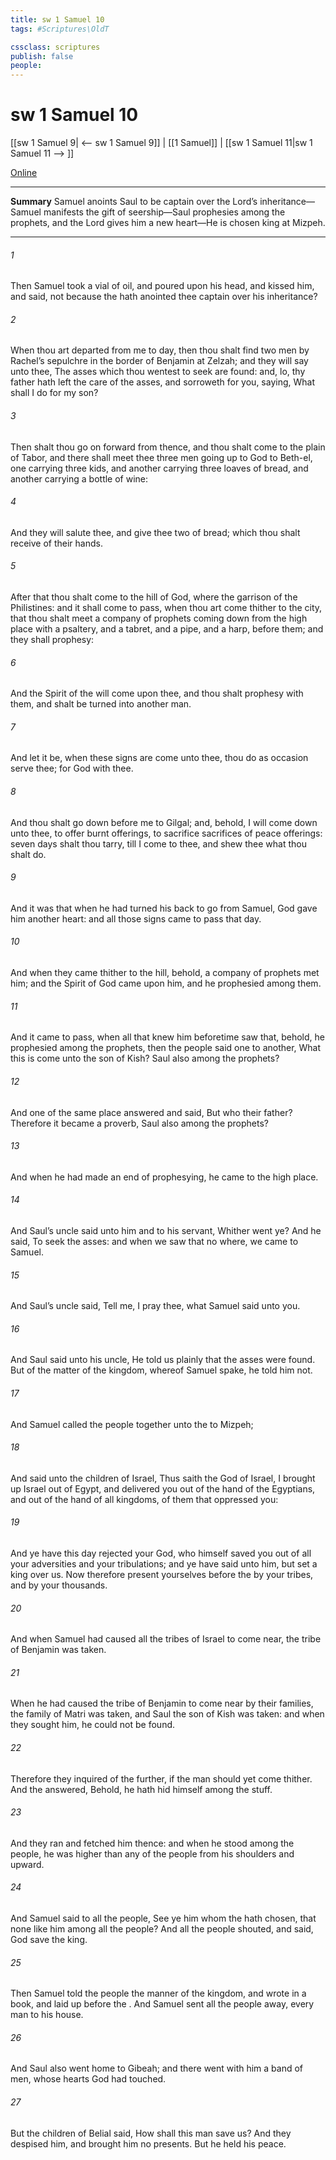 ```yaml
---
title: sw 1 Samuel 10
tags: #Scriptures\OldT

cssclass: scriptures
publish: false
people:
---
```


# sw 1 Samuel 10
[[sw 1 Samuel 9| <-- sw 1 Samuel 9]] | [[1 Samuel]] | [[sw 1 Samuel 11|sw 1 Samuel 11 --> ]]

[Online](https://churchofjesuschrist.org/study/scriptures/ot/1-sam/10?lang=eng)

---
__Summary__
Samuel anoints Saul to be captain over the Lord’s inheritance—Samuel manifests the gift of seership—Saul prophesies among the prophets, and the Lord gives him a new heart—He is chosen king at Mizpeh.

---
###### 1 
Then Samuel took a vial of oil, and poured  upon his head, and kissed him, and said,  not because the  hath anointed thee  captain over his inheritance?

###### 2 
When thou art departed from me to day, then thou shalt find two men by Rachel’s sepulchre in the border of Benjamin at Zelzah; and they will say unto thee, The asses which thou wentest to seek are found: and, lo, thy father hath left the care of the asses, and sorroweth for you, saying, What shall I do for my son?

###### 3 
Then shalt thou go on forward from thence, and thou shalt come to the plain of Tabor, and there shall meet thee three men going up to God to Beth-el, one carrying three kids, and another carrying three loaves of bread, and another carrying a bottle of wine:

###### 4 
And they will salute thee, and give thee two  of bread; which thou shalt receive of their hands.

###### 5 
After that thou shalt come to the hill of God, where  the garrison of the Philistines: and it shall come to pass, when thou art come thither to the city, that thou shalt meet a company of prophets coming down from the high place with a psaltery, and a tabret, and a pipe, and a harp, before them; and they shall prophesy:

###### 6 
And the Spirit of the  will come upon thee, and thou shalt prophesy with them, and shalt be turned into another man.

###### 7 
And let it be, when these signs are come unto thee,  thou do as occasion serve thee; for God  with thee.

###### 8 
And thou shalt go down before me to Gilgal; and, behold, I will come down unto thee, to offer burnt offerings,  to sacrifice sacrifices of peace offerings: seven days shalt thou tarry, till I come to thee, and shew thee what thou shalt do.

###### 9 
And it was  that when he had turned his back to go from Samuel, God gave him another heart: and all those signs came to pass that day.

###### 10 
And when they came thither to the hill, behold, a company of prophets met him; and the Spirit of God came upon him, and he prophesied among them.

###### 11 
And it came to pass, when all that knew him beforetime saw that, behold, he prophesied among the prophets, then the people said one to another, What  this  is come unto the son of Kish?  Saul also among the prophets?

###### 12 
And one of the same place answered and said, But who  their father? Therefore it became a proverb,  Saul also among the prophets?

###### 13 
And when he had made an end of prophesying, he came to the high place.

###### 14 
And Saul’s uncle said unto him and to his servant, Whither went ye? And he said, To seek the asses: and when we saw that  no where, we came to Samuel.

###### 15 
And Saul’s uncle said, Tell me, I pray thee, what Samuel said unto you.

###### 16 
And Saul said unto his uncle, He told us plainly that the asses were found. But of the matter of the kingdom, whereof Samuel spake, he told him not.

###### 17 
And Samuel called the people together unto the  to Mizpeh;

###### 18 
And said unto the children of Israel, Thus saith the  God of Israel, I brought up Israel out of Egypt, and delivered you out of the hand of the Egyptians, and out of the hand of all kingdoms,  of them that oppressed you:

###### 19 
And ye have this day rejected your God, who himself saved you out of all your adversities and your tribulations; and ye have said unto him,  but set a king over us. Now therefore present yourselves before the  by your tribes, and by your thousands.

###### 20 
And when Samuel had caused all the tribes of Israel to come near, the tribe of Benjamin was taken.

###### 21 
When he had caused the tribe of Benjamin to come near by their families, the family of Matri was taken, and Saul the son of Kish was taken: and when they sought him, he could not be found.

###### 22 
Therefore they inquired of the  further, if the man should yet come thither. And the  answered, Behold, he hath hid himself among the stuff.

###### 23 
And they ran and fetched him thence: and when he stood among the people, he was higher than any of the people from his shoulders and upward.

###### 24 
And Samuel said to all the people, See ye him whom the  hath chosen, that  none like him among all the people? And all the people shouted, and said, God save the king.

###### 25 
Then Samuel told the people the manner of the kingdom, and wrote  in a book, and laid  up before the . And Samuel sent all the people away, every man to his house.

###### 26 
And Saul also went home to Gibeah; and there went with him a band of men, whose hearts God had touched.

###### 27 
But the children of Belial said, How shall this man save us? And they despised him, and brought him no presents. But he held his peace.


